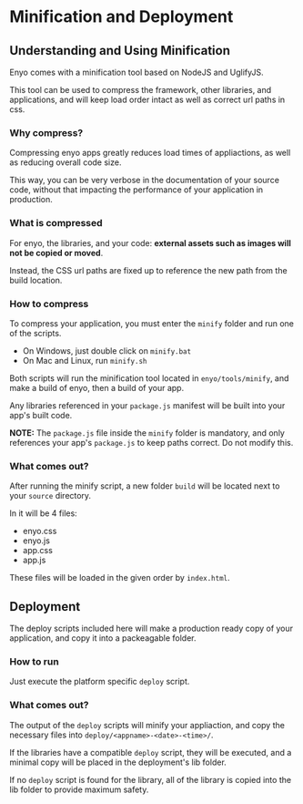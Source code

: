 # Minification and Deployment
## Understanding and Using Minification

Enyo comes with a minification tool based on NodeJS and UglifyJS.

This tool can be used to compress the framework, other libraries, and applications, and will keep load order intact as well as correct url paths in css.

### Why compress?

Compressing enyo apps greatly reduces load times of appliactions, as well as reducing overall code size.

This way, you can be very verbose in the documentation of your source code, without that impacting the performance of your application in production.

### What is compressed

For enyo, the libraries, and your code: **external assets such as images will not be copied or moved**.

Instead, the CSS url paths are fixed up to reference the new path from the build location.

### How to compress

To compress your application, you must enter the `minify` folder and run one of the scripts.
- On Windows, just double click on `minify.bat`
- On Mac and Linux, run `minify.sh`

Both scripts will run the minification tool located in `enyo/tools/minify`, and make a build of enyo, then a build of your app.

Any libraries referenced in your `package.js` manifest will be built into your app's built code.

**NOTE:** The `package.js` file inside the `minify` folder is mandatory, and only references your app's `package.js` to keep paths correct. Do not modify this.

### What comes out?

After running the minify script, a new folder `build` will be located next to your `source` directory.

In it will be 4 files:
- enyo.css
- enyo.js
- app.css
- app.js

These files will be loaded in the given order by `index.html`.

## Deployment

The deploy scripts included here will make a production ready copy of your application, and copy it into a packeagable folder.

### How to run

Just execute the platform specific `deploy` script.

### What comes out?

The output of the `deploy` scripts will minify your appliaction, and copy the necessary files into `deploy/<appname>-<date>-<time>/`.

If the libraries have a compatible `deploy` script, they will be executed, and a minimal copy will be placed in the deployment's lib folder.

If no `deploy` script is found for the library, all of the library is copied into the lib folder to provide maximum safety.

